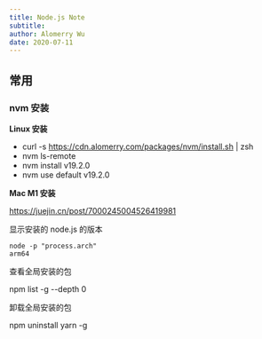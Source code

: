 ```yaml
---
title: Node.js Note
subtitle:
author: Alomerry Wu
date: 2020-07-11
---
```


## 常用

### nvm 安装

**Linux 安装**

- curl -s https://cdn.alomerry.com/packages/nvm/install.sh | zsh
- nvm ls-remote
- nvm install v19.2.0
- nvm use default v19.2.0

**Mac M1 安装**

https://juejin.cn/post/7000245004526419981

显示安装的 node.js 的版本

```shell
node -p "process.arch"
arm64
```

查看全局安装的包

npm list -g --depth 0

卸载全局安装的包

npm uninstall yarn -g